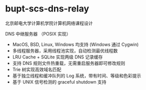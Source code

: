 # bupt-scs-dns-relay

北京邮电大学计算机学院计算机网络课程设计

DNS 中继服务器 （POSIX 实现）

- MacOS, BSD, Linux, Windows 均支持 (Windows 通过 Cygwin)
- 多线程服务器，采用线程池实现，自动检测最优线程数
- LRU Cache + SQLite 实现两级 DNS 记录缓存
- 支持 DNS 规则文件热重载，无需重启服务器即可修改规则
- Trie 树实现高效域名匹配
- 基于独立线程和缓冲队列的 Log 系统，带有时间、等级和色彩提示
- 基于 UNIX 信号检测的 graceful shutdown 支持
